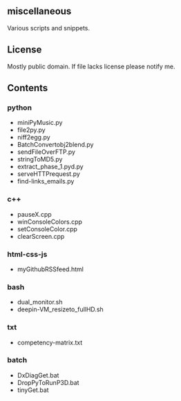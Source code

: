 ## miscellaneous
Various scripts and snippets.

## License
Mostly public domain. If file lacks license please notify me.

## Contents
### python
+ miniPyMusic.py
+ file2py.py
+ niff2egg.py
+ BatchConvertobj2blend.py
+ sendFileOverFTP.py
+ stringToMD5.py
+ extract_phase_1.pyd.py
+ serveHTTPrequest.py
+ find-links_emails.py

### c++
+ pauseX.cpp
+ winConsoleColors.cpp
+ setConsoleColor.cpp
+ clearScreen.cpp

### html-css-js
+ myGithubRSSfeed.html

### bash
+ dual_monitor.sh
+ deepin-VM_resizeto_fullHD.sh

### txt
+ competency-matrix.txt

### batch
+ DxDiagGet.bat
+ DropPyToRunP3D.bat
+ tinyGet.bat